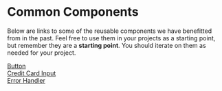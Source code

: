 # Common Components

Below are links to some of the reusable components we have benefitted from in the past. Feel free to use them in your projects as a starting point, but remember they are a **starting point**. You should iterate on them as needed for your project.

[Button](button.js)  
[Credit Card Input](creditCardInput.js)  
[Error Handler](error-handler.js)  